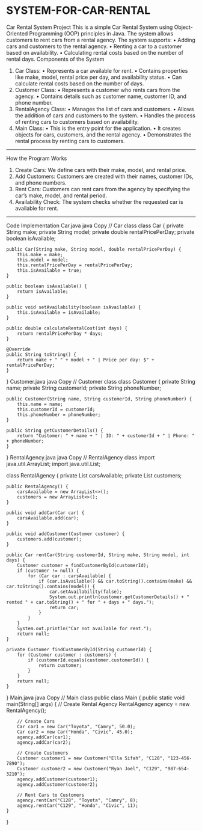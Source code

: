 # SYSTEM-FOR-CAR-RENTAL

Car Rental System Project
This is a simple Car Rental System using Object-Oriented Programming (OOP) principles in Java. The system allows customers to rent cars from a rental agency. The system supports:
•	Adding cars and customers to the rental agency.
•	Renting a car to a customer based on availability.
•	Calculating rental costs based on the number of rental days.
Components of the System
1. Car Class:
•	Represents a car available for rent.
•	Contains properties like make, model, rental price per day, and availability status.
•	Can calculate rental costs based on the number of days.
2. Customer Class:
•	Represents a customer who rents cars from the agency.
•	Contains details such as customer name, customer ID, and phone number.
3. RentalAgency Class:
•	Manages the list of cars and customers.
•	Allows the addition of cars and customers to the system.
•	Handles the process of renting cars to customers based on availability.
4. Main Class:
•	This is the entry point for the application.
•	It creates objects for cars, customers, and the rental agency.
•	Demonstrates the rental process by renting cars to customers.
________________________________________
How the Program Works
1.	Create Cars: We define cars with their make, model, and rental price.
2.	Add Customers: Customers are created with their names, customer IDs, and phone numbers.
3.	Rent Cars: Customers can rent cars from the agency by specifying the car’s make, model, and rental period.
4.	Availability Check: The system checks whether the requested car is available for rent.
________________________________________
Code Implementation
Car.java
java
Copy
// Car class
class Car {
    private String make;
    private String model;
    private double rentalPricePerDay;
    private boolean isAvailable;

    public Car(String make, String model, double rentalPricePerDay) {
        this.make = make;
        this.model = model;
        this.rentalPricePerDay = rentalPricePerDay;
        this.isAvailable = true;
    }

    public boolean isAvailable() {
        return isAvailable;
    }

    public void setAvailability(boolean isAvailable) {
        this.isAvailable = isAvailable;
    }

    public double calculateRentalCost(int days) {
        return rentalPricePerDay * days;
    }

    @Override
    public String toString() {
        return make + " " + model + " | Price per day: $" + rentalPricePerDay;
    }
}
Customer.java
java
Copy
// Customer class
class Customer {
    private String name;
    private String customerId;
    private String phoneNumber;

    public Customer(String name, String customerId, String phoneNumber) {
        this.name = name;
        this.customerId = customerId;
        this.phoneNumber = phoneNumber;
    }

    public String getCustomerDetails() {
        return "Customer: " + name + " | ID: " + customerId + " | Phone: " + phoneNumber;
    }
}
RentalAgency.java
java
Copy
// RentalAgency class
import java.util.ArrayList;
import java.util.List;

class RentalAgency {
    private List<Car> carsAvailable;
    private List<Customer> customers;

    public RentalAgency() {
        carsAvailable = new ArrayList<>();
        customers = new ArrayList<>();
    }

    public void addCar(Car car) {
        carsAvailable.add(car);
    }

    public void addCustomer(Customer customer) {
        customers.add(customer);
    }

    public Car rentCar(String customerId, String make, String model, int days) {
        Customer customer = findCustomerById(customerId);
        if (customer != null) {
            for (Car car : carsAvailable) {
                if (car.isAvailable() && car.toString().contains(make) && car.toString().contains(model)) {
                    car.setAvailability(false);
                    System.out.println(customer.getCustomerDetails() + " rented " + car.toString() + " for " + days + " days.");
                    return car;
                }
            }
        }
        System.out.println("Car not available for rent.");
        return null;
    }

    private Customer findCustomerById(String customerId) {
        for (Customer customer : customers) {
            if (customerId.equals(customer.customerId)) {
                return customer;
            }
        }
        return null;
    }
}
Main.java
java
Copy
// Main class
public class Main {
    public static void main(String[] args) {
        // Create Rental Agency
        RentalAgency agency = new RentalAgency();

        // Create Cars
        Car car1 = new Car("Toyota", "Camry", 50.0);
        Car car2 = new Car("Honda", "Civic", 45.0);
        agency.addCar(car1);
        agency.addCar(car2);

        // Create Customers
        Customer customer1 = new Customer("Ella Sifah", "C128", "123-456-7890");
        Customer customer2 = new Customer("Ryan Joel", "C129", "987-654-3210");
        agency.addCustomer(customer1);
        agency.addCustomer(customer2);

        // Rent Cars to Customers
        agency.rentCar("C128", "Toyota", "Camry", 8);
        agency.rentCar("C129", "Honda", "Civic", 11);
    }
}


